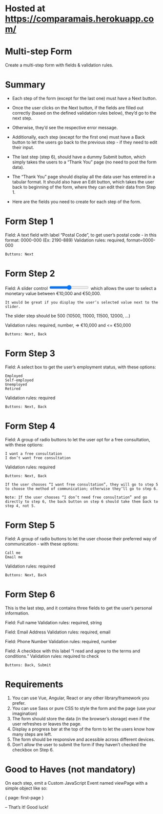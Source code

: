 # Hosted at <a href="https://comparamais.herokuapp.com/" target="_blank">https://comparamais.herokuapp.com/</a>

# Multi-step Form

Create a multi-step form with fields & validation rules.

# Summary

- Each step of the form (except for the last one) must have a Next button.

- Once the user clicks on the Next button, if the fields are filled out correctly (based on the defined validation rules below), they’d go to the next step.

- Otherwise, they’d see the respective error message.

- Additionally, each step (except for the first one) must have a Back button to let the users go back to the previous step - if they need to edit their input.

- The last step (step 6), should have a dummy Submit button, which simply takes the users to a “Thank You” page (no need to post the form data).

- The “Thank You” page should display all the data user has entered in a tabular format. It should also have an Edit button, which takes the user back to beginning of the form, where they can edit their data from Step 1.

- Here are the fields you need to create for each step of the form.

# Form Step 1

Field: A text field with label “Postal Code”, to get user’s postal code - in this format: 0000-000 (Ex: 2190-889)
Validation rules: required, format=0000-000

    Buttons: Next


# Form Step 2

Field: A slider control <input type="range"> which allows the user to select a monetary value between €10,000 and €50,000.

    It would be great if you display the user’s selected value next to the slider.

The slider step should be 500 (10500, 11000, 11500, 12000, …)

Validation rules: required, number, => €10,000 and <= €50,000

    Buttons: Next, Back

# Form Step 3

Field: A select box to get the user’s employment status, with these options:

    Employed
    Self-employed
    Unemployed
    Retired

Validation rules: required

    Buttons: Next, Back

# Form Step 4

Field: A group of radio buttons to let the user opt for a free consultation, with these options:

    I want a free consultation
    I don’t want free consultation

Validation rules: required

    Buttons: Next, Back

    If the user chooses “I want free consultation”, they will go to step 5 to choose the method of communication; otherwise they’ll go to step 6.

    Note: If the user chooses “I don’t need free consultation” and go directly to step 6, the back button on step 6 should take them back to step 4, not 5.

# Form Step 5

Field: A group of radio buttons to let the user choose their preferred way of communication - with these options:

    Call me
    Email me

Validation rules: required

    Buttons: Next, Back

# Form Step 6

This is the last step, and it contains three fields to get the user’s personal information.

Field: Full name
Validation rules: required, string

Field: Email Address
Validation rules: required, email

Field: Phone Number
Validation rules: required, number

Field: A checkbox with this label “I read and agree to the terms and conditions.”
Validation rules: required to check

    Buttons: Back, Submit


# Requirements

1. You can use Vue, Angular, React or any other library/framework you prefer.
2. You can use Sass or pure CSS to style the form and the page (use your imagination)
3. The form should store the data (in the browser’s storage) even if the user refreshes or leaves the page.
4. Display a progress bar at the top of the form to let the users know how many steps are left.
5. The form should be responsive and acessible across different devices.
6. Don’t allow the user to submit the form if they haven’t checked the checkbox on Step 6.

# Good to Haves (not mandatory)

On each step, emit a Custom JavaScript Event named viewPage with a simple object like so:

{
   page: first-page
}

–
That’s it!
Good luck!